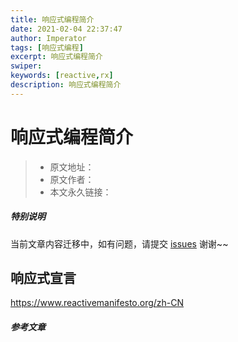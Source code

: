 ```yaml
---
title: 响应式编程简介
date: 2021-02-04 22:37:47
author: Imperator
tags: [响应式编程]
excerpt: 响应式编程简介
swiper:
keywords: [reactive,rx]
description: 响应式编程简介
---
```


# 响应式编程简介

> * 原文地址：[]()
> * 原文作者：[]()
> * 本文永久链接：[]()

##### **特别说明**

当前文章内容迁移中，如有问题，请提交 [issues](https://github.com/Starrier/starrier.github.io/issues) 谢谢~~


## 响应式宣言

https://www.reactivemanifesto.org/zh-CN


##### 参考文章


